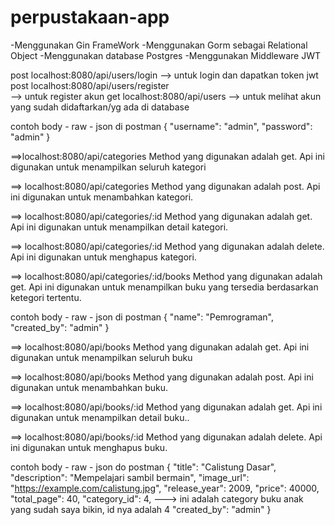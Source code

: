 # perpustakaan-app
-Menggunakan Gin FrameWork
-Menggunakan Gorm sebagai Relational Object
-Menggunakan database Postgres
-Menggunakan Middleware JWT

post localhost:8080/api/users/login
--> untuk login dan dapatkan token jwt
post localhost:8080/api/users/register	
--> untuk register akun	
get localhost:8080/api/users
--> untuk melihat akun yang sudah didaftarkan/yg ada di database	

contoh body - raw - json di postman
{
  "username": "admin",
  "password": "admin"
}

==>localhost:8080/api/categories
Method yang digunakan adalah get. 
Api ini digunakan untuk menampilkan seluruh kategori

==> localhost:8080/api/categories
Method yang digunakan adalah post. 
Api ini digunakan untuk menambahkan kategori.

==> localhost:8080/api/categories/:id
Method yang digunakan adalah get. 
Api ini digunakan untuk menampilkan detail kategori.

==> localhost:8080/api/categories/:id
Method yang digunakan adalah delete. 
Api ini digunakan untuk menghapus kategori.

==> localhost:8080/api/categories/:id/books
Method yang digunakan adalah get. 
Api ini digunakan untuk menampilkan buku yang tersedia berdasarkan ketegori tertentu.

contoh body - raw - json di postman
{
  "name": "Pemrograman",
  "created_by": "admin"
}

==> localhost:8080/api/books
Method yang digunakan adalah get. 
Api ini digunakan untuk menampilkan seluruh buku

==> localhost:8080/api/books
Method yang digunakan adalah post. 
Api ini digunakan untuk menambahkan buku.

==> localhost:8080/api/books/:id
Method yang digunakan adalah get. 
Api ini digunakan untuk menampilkan detail buku..

==> localhost:8080/api/books/:id
Method yang digunakan adalah delete. 
Api ini digunakan untuk menghapus buku.

contoh body - raw - json do postman
{
  "title": "Calistung Dasar",
  "description": "Mempelajari sambil bermain",
  "image_url": "https://example.com/calistung.jpg",
  "release_year": 2009,
  "price": 40000,
  "total_page": 40,
  "category_id": 4,      ---> ini adalah category buku anak yang sudah saya bikin, id nya adalah 4
  "created_by": "admin"
}
